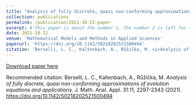 ```yaml
---
title: "Analysis of fully discrete, quasi non-conforming approximations of evolution equations and applications"
collection: publications
permalink: /publication/2021-10-22-paper
excerpt: #'This paper is about the number 1. The number 2 is left for future work.'
date: 2021-10-22
venue: 'Mathematical Models and Methods in Applied Sciences'
paperurl: 'https://doi.org/10.1142/S0218202521500494'
citation: 'Berselli, L. C., Kaltenbach, A., Růžička, M. <i>Analysis of fully discrete, quasi non-conforming approximations of evolution equations and applications</i>. J. Math. Anal. Appl. 31:11, 2297-2343 (2021). https://doi.org/10.1142/S0218202521500494'
---
```


[Download paper here](https://doi.org/10.1142/S0218202521500494) 

Recommended citation: Berselli, L. C., Kaltenbach, A., Růžička, M. <i>Analysis of fully discrete, quasi non-conforming approximations of evolution equations and applications</i>. J. Math. Anal. Appl. 31:11, 2297-2343 (2021). https://doi.org/10.1142/S0218202521500494

